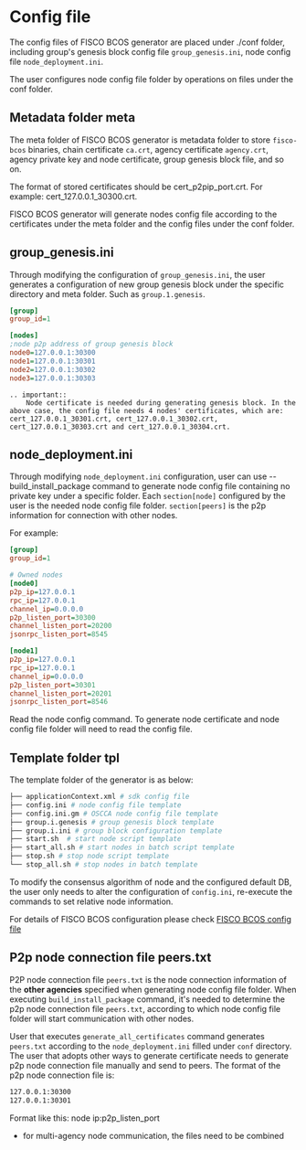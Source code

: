 # Config file

The config files of FISCO BCOS generator are placed under ./conf folder, including group's genesis block config file `group_genesis.ini`, node config file `node_deployment.ini`.

The user configures node config file folder by operations on files under the conf folder.

## Metadata folder meta

The meta folder of FISCO BCOS generator is metadata folder to store `fisco-bcos` binaries, chain certificate `ca.crt`, agency certificate `agency.crt`, agency private key and node certificate, group genesis block file, and so on.

The format of stored certificates should be cert_p2pip_port.crt. For example: cert_127.0.0.1_30300.crt.

FISCO BCOS generator will generate nodes config file according to the certificates under the meta folder and the config files under the conf folder.

## group_genesis.ini

Through modifying the configuration of `group_genesis.ini`, the user generates a configuration of new group genesis block under the specific directory and meta folder. Such as `group.1.genesis`.

```ini
[group]
group_id=1

[nodes]
;node p2p address of group genesis block
node0=127.0.0.1:30300
node1=127.0.0.1:30301
node2=127.0.0.1:30302
node3=127.0.0.1:30303
```

```eval_rst
.. important::
    Node certificate is needed during generating genesis block. In the above case, the config file needs 4 nodes' certificates, which are: cert_127.0.0.1_30301.crt, cert_127.0.0.1_30302.crt, cert_127.0.0.1_30303.crt and cert_127.0.0.1_30304.crt.
```

## node_deployment.ini

Through modifying `node_deployment.ini` configuration, user can use --build_install_package command to generate node config file containing no private key under a specific folder. Each `section[node]` configured by the user is the needed node config file folder. `section[peers]` is the p2p information for connection with other nodes.

For example:

```ini
[group]
group_id=1

# Owned nodes
[node0]
p2p_ip=127.0.0.1
rpc_ip=127.0.0.1
channel_ip=0.0.0.0
p2p_listen_port=30300
channel_listen_port=20200
jsonrpc_listen_port=8545

[node1]
p2p_ip=127.0.0.1
rpc_ip=127.0.0.1
channel_ip=0.0.0.0
p2p_listen_port=30301
channel_listen_port=20201
jsonrpc_listen_port=8546
```

Read the node config command. To generate node certificate and node config file folder will need to read the config file.

## Template folder tpl

The template folder of the generator is as below:

```bash
├── applicationContext.xml # sdk config file
├── config.ini # node config file template
├── config.ini.gm # OSCCA node config file template
├── group.i.genesis # group genesis block template
├── group.i.ini # group block configuration template
├── start.sh  # start node script template
├── start_all.sh # start nodes in batch script template
├── stop.sh # stop node script template
└── stop_all.sh # stop nodes in batch template
```

To modify the consensus algorithm of node and the configured default DB, the user only needs to alter the configuration of `config.ini`, re-execute the commands to set relative node information.

For details of FISCO BCOS configuration please check [FISCO BCOS config file](../manual/configuration.md)

## P2p node connection file peers.txt

P2P node connection file `peers.txt` is the node connection information of the **other agencies** specified when generating node config file folder. When executing `build_install_package` command, it's needed to determine the p2p node connection file `peers.txt`, according to which node config file folder will start communication with other nodes.

User that executes `generate_all_certificates` command generates `peers.txt` according to the `node_deployment.ini` filled under `conf` directory. The user that adopts other ways to generate certificate needs to generate p2p node connection file manually and send to peers. The format of the p2p node connection file is:

```bash
127.0.0.1:30300
127.0.0.1:30301
```

Format like this: node ip:p2p_listen_port

-   for multi-agency node communication, the files need to be combined
